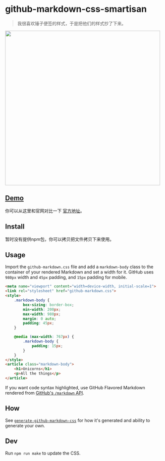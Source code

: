 # github-markdown-css-smartisan

> 我很喜欢锤子便签的样式，于是把他们的样式抄了下来。

[<img src="https://nihaojob.github.io/github-markdown-css-smartisan/demo.png" width="500">](https://nihaojob.github.io/github-markdown-css-smartisan)

## [Demo](https://nihaojob.github.io/github-markdown-css-smartisan)

你可以从这里和官网对比一下
[官方地址](https://yun.smartisan.com/apps/note/md.html)。

## Install

暂时没有提供npm包，你可以拷贝把文件拷贝下来使用。

<!-- Download [manually](https://raw.githubusercontent.com/sindresorhus/github-markdown-css/gh-pages/github-markdown.css), from [CDNJS](https://cdnjs.com/libraries/github-markdown-css), or with npm:

```
$ npm install github-markdown-css
``` -->

## Usage

Import the `github-markdown.css` file and add a `markdown-body` class to the container of your rendered Markdown and set a width for it. GitHub uses `980px` width and `45px` padding, and `15px` padding for mobile.

```html
<meta name="viewport" content="width=device-width, initial-scale=1">
<link rel="stylesheet" href="github-markdown.css">
<style>
	.markdown-body {
		box-sizing: border-box;
		min-width: 200px;
		max-width: 980px;
		margin: 0 auto;
		padding: 45px;
	}

	@media (max-width: 767px) {
		.markdown-body {
			padding: 15px;
		}
	}
</style>
<article class="markdown-body">
	<h1>Unicorns</h1>
	<p>All the things</p>
</article>
```

If you want code syntax highlighted, use GitHub Flavored Markdown rendered from [GitHub's `/markdown` API](https://docs.github.com/en/free-pro-team@latest/rest/reference/markdown).

## How

See [`generate-github-markdown-css`](https://github.com/sindresorhus/generate-github-markdown-css) for how it's generated and ability to generate your own.

## Dev

Run `npm run make` to update the CSS.
